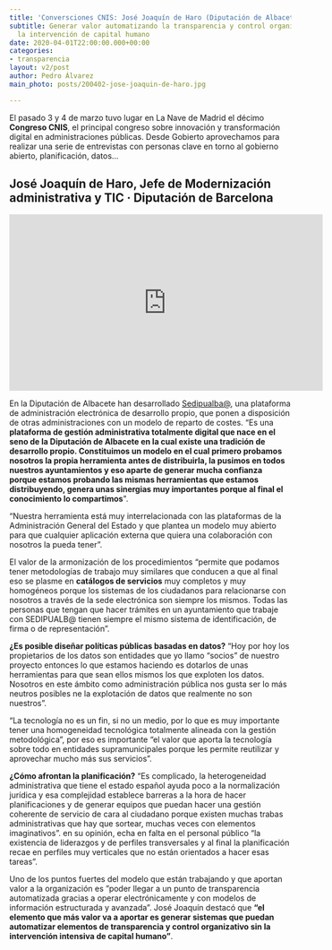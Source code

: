 ```yaml
---
title: 'Conversciones CNIS: José Joaquín de Haro (Diputación de Albacete)'
subtitle: Generar valor automatizando la transparencia y control organizativo sin
  la intervención de capital humano
date: 2020-04-01T22:00:00.000+00:00
categories:
- transparencia
layout: v2/post
author: Pedro Álvarez
main_photo: posts/200402-jose-joaquin-de-haro.jpg

---
```

El pasado 3 y 4 de marzo tuvo lugar en La Nave de Madrid el décimo **Congreso CNIS**, el principal congreso sobre innovación y transformación digital en administraciones públicas. Desde Gobierto aprovechamos para realizar una serie de entrevistas con personas clave en torno al gobierno abierto, planificación, datos...

## José Joaquín de Haro, Jefe de Modernización administrativa y TIC · Diputación de Barcelona

<div class="video_wrapper bigger">
<iframe width="560" height="315" src="https://www.youtube.com/embed/1H4fhza_TBA" frameborder="0" allow="accelerometer; autoplay; encrypted-media; gyroscope; picture-in-picture" allowfullscreen></iframe>
</div>

En la Diputación de Albacete han desarrollado [Sedipualba@](https://www.sedipualba.es/), una plataforma de administración electrónica de desarrollo propio, que ponen a disposición de otras administraciones con un modelo de reparto de costes. “Es una **plataforma de gestión administrativa totalmente digital que nace en el seno de la Diputación de Albacete en la cual existe una tradición de desarrollo propio. Constituimos un modelo en el cual primero probamos nosotros la propia herramienta antes de distribuirla, la pusimos en todos nuestros ayuntamientos y eso aparte de generar mucha confianza porque estamos probando las mismas herramientas que estamos distribuyendo, genera unas sinergias muy importantes porque al final el conocimiento lo compartimos**".

“Nuestra herramienta está muy interrelacionada con las plataformas de la Administración General del Estado y que plantea un modelo muy abierto para que cualquier aplicación externa que quiera una colaboración con nosotros la pueda tener”.

El valor de la armonización de los procedimientos “permite que podamos tener metodologías de trabajo muy similares que conducen a que al final eso se plasme en **catálogos de servicios** muy completos y muy homogéneos porque los sistemas de los ciudadanos para relacionarse con nosotros a través de la sede electrónica son siempre los mismos. Todas las personas que tengan que hacer trámites en un ayuntamiento que trabaje con SEDIPUALB@ tienen siempre el mismo sistema de identificación, de firma o de representación”.

**¿Es posible diseñar políticas públicas basadas en datos?** “Hoy por hoy los propietarios de los datos son entidades que yo llamo “socios” de nuestro proyecto entonces lo que estamos haciendo es dotarlos de unas herramientas para que sean ellos mismos los que exploten los datos. Nosotros en este ámbito como administración pública nos gusta ser lo más neutros posibles ne la explotación de datos que realmente no son nuestros”.

“La tecnología no es un fin, si no un medio, por lo que es muy importante tener una homogeneidad tecnológica totalmente alineada con la gestión metodológica”, por eso es importante “el valor que aporta la tecnología sobre todo en entidades supramunicipales porque les permite reutilizar y aprovechar mucho más sus servicios”.

**¿Cómo afrontan la planificación?** “Es complicado, la heterogeneidad administrativa que tiene el estado español ayuda poco a la normalización jurídica y esa complejidad establece barreras a la hora de hacer planificaciones y de generar equipos que puedan hacer una gestión coherente de servicio de cara al ciudadano porque existen muchas trabas administrativas que hay que sortear, muchas veces con elementos imaginativos”. en su opinión, echa en falta en el personal público “la existencia de liderazgos y de perfiles transversales y al final la planificación recae en perfiles muy verticales que no están orientados a hacer esas tareas”.

Uno de los puntos fuertes del modelo que están trabajando y que aportan valor a la organización es ”poder llegar a un punto de transparencia automatizada gracias a operar electrónicamente y con modelos de información estructurada y avanzada”. José Joaquín destacó que **“el elemento que más valor va a aportar es generar sistemas que puedan automatizar elementos de transparencia y control organizativo sin la intervención intensiva de capital humano”**.